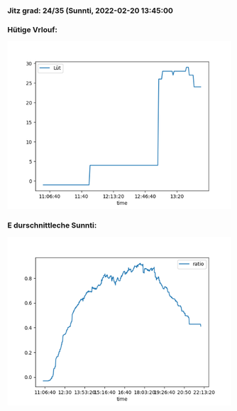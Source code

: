 ### Jitz grad: 24/35 (Sunnti, 2022-02-20 13:45:00

### Hütige Vrlouf:
![Graph](Today.png)

### E durschnittleche Sunnti:
![Graph](Sunnti.png)